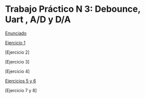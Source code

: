 # Trabajo Práctico N 3: Debounce, Uart , A/D y D/A

[Enunciado](https://github.com/mollykei/SE_G2/blob/master/TP3/Sistemas_Embebidos-2020_1erC-TP3-Gra%C3%B1a_Estienne%20.pdf.pdf)

[Ejercicio 1 ](https://github.com/mollykei/SE_G2/blob/master/TP3/Documentaci%C3%B3n%20de%20funciones.md)

[Ejercicio 2]

[Ejercicio 3]

[Ejercicio 4]

[Ejercicios 5 y 6](https://github.com/nachocarballeda/embebidos_fiuba/wiki/TP3-ej-5-y-6)

[Ejercicio 7 y 8]

